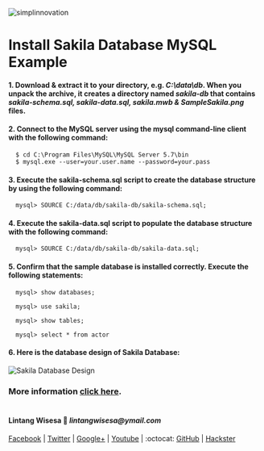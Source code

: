 ![simplinnovation](https://4.bp.blogspot.com/-f7YxPyqHAzY/WJ6VnkvE0SI/AAAAAAAADTQ/0tDQPTrVrtMAFT-q-1-3ktUQT5Il9FGdQCLcB/s350/simpLINnovation1a.png)

# Install Sakila Database MySQL Example

#### 1. Download & extract it to your directory, e.g. *C:\data\db*. When you unpack the archive, it creates a directory named *sakila-db* that contains *sakila-schema.sql, sakila-data.sql, sakila.mwb & SampleSakila.png* files.

#### 2. Connect to the MySQL server using the mysql command-line client with the following command:

```shell
  $ cd C:\Program Files\MySQL\MySQL Server 5.7\bin
  $ mysql.exe --user=your.user.name --password=your.pass
```

#### 3. Execute the sakila-schema.sql script to create the database structure by using the following command:

```shell
  mysql> SOURCE C:/data/db/sakila-db/sakila-schema.sql;
```

#### 4. Execute the sakila-data.sql script to populate the database structure with the following command:

```shell
  mysql> SOURCE C:/data/db/sakila-db/sakila-data.sql;
```

#### 5. Confirm that the sample database is installed correctly. Execute the following statements:

```shell
  mysql> show databases;
```
```shell
  mysql> use sakila;
```
```shell
  mysql> show tables;
```
```shell
  mysql> select * from actor
```
#### 6. Here is the database design of Sakila Database:

![Sakila Database Design](https://raw.githubusercontent.com/LintangWisesa/Sakila_MySQL_Example/master/SampleSakila.png)

### More information [click here](https://dev.mysql.com/doc/sakila/en/sakila-introduction.html).

#

#### Lintang Wisesa :love_letter: _lintangwisesa@ymail.com_

[Facebook](https://www.facebook.com/lintangbagus) | 
[Twitter](https://twitter.com/Lintang_Wisesa) |
[Google+](https://plus.google.com/u/0/+LintangWisesa1) |
[Youtube](https://www.youtube.com/user/lintangbagus) | 
:octocat: [GitHub](https://github.com/LintangWisesa) |
[Hackster](https://www.hackster.io/lintangwisesa)
